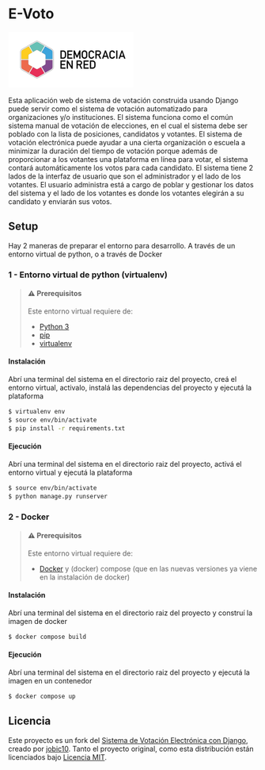 # E-Voto

![Header](static/images/der_isologo.png)

Esta aplicación web de sistema de votación construida usando Django puede servir como el sistema de votación automatizado para organizaciones y/o instituciones. El sistema funciona como el común sistema manual de votación de elecciones, en el cual el sistema debe ser poblado con la lista de posiciones, candidatos y votantes. El sistema de votación electrónica puede ayudar a una cierta organización o escuela a minimizar la duración del tiempo de votación porque además de proporcionar a los votantes una plataforma en línea para votar, el sistema contará automáticamente los votos para cada candidato. El sistema tiene 2 lados de la interfaz de usuario que son el administrador y el lado de los votantes. El usuario administra está a cargo de poblar y gestionar los datos del sistema y el lado de los votantes es donde los votantes elegirán a su candidato y enviarán sus votos.


## Setup

Hay 2 maneras de preparar el entorno para desarrollo. A través de un entorno virtual de python, o a través de Docker

### 1 - Entorno virtual de python (virtualenv)

> #### ⚠️ Prerequisitos
> 
> Este entorno virtual requiere de:
> - [Python 3](https://www.python.org/)
> - [pip](https://www.pypi.org/)
> - [virtualenv](https://pypi.org/project/virtualenv/)

#### Instalación

Abrí una terminal del sistema en el directorio raiz del proyecto, creá el entorno virtual, activalo, instalá las dependencias del proyecto y ejecutá la plataforma

```bash
$ virtualenv env
$ source env/bin/activate
$ pip install -r requirements.txt
```

#### Ejecución

Abrí una terminal del sistema en el directorio raiz del proyecto, activá el entorno virtual y ejecutá la plataforma


```bash
$ source env/bin/activate
$ python manage.py runserver
```


### 2 - Docker

> #### ⚠️ Prerequisitos
> 
> Este entorno virtual requiere de:
> - [Docker](https://docs.docker.com/engine/install/_) y (docker) compose (que en las nuevas versiones ya viene en la instalación de docker)

#### Instalación

Abrí una terminal del sistema en el directorio raiz del proyecto y construí la imagen de docker

```bash
$ docker compose build
```

#### Ejecución

Abrí una terminal del sistema en el directorio raiz del proyecto y ejecutá la imagen en un contenedor

```bash
$ docker compose up
```

## Licencia

Este proyecto es un fork del [Sistema de Votación Electrónica con Django](https://github.com/jobic10/e-voting-with-django), creado por [jobic10](https://github.com/jobic10). Tanto el proyecto original, como esta distribución están licenciados bajo [Licencia MIT](./LICENSE).
